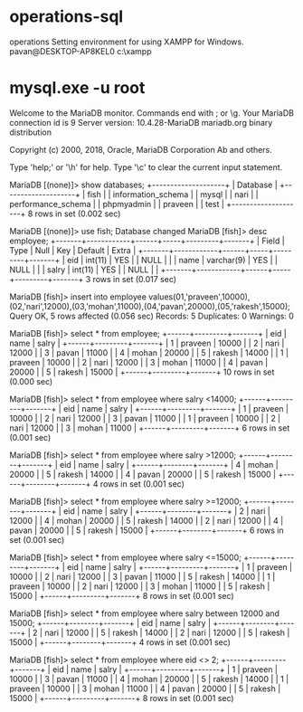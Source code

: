# operations-sql
operations
Setting environment for using XAMPP for Windows.
pavan@DESKTOP-AP8KEL0 c:\xampp
# mysql.exe -u root
Welcome to the MariaDB monitor.  Commands end with ; or \g.
Your MariaDB connection id is 9
Server version: 10.4.28-MariaDB mariadb.org binary distribution

Copyright (c) 2000, 2018, Oracle, MariaDB Corporation Ab and others.

Type 'help;' or '\h' for help. Type '\c' to clear the current input statement.

MariaDB [(none)]> show databases;
+--------------------+
| Database           |
+--------------------+
| fish               |
| information_schema |
| mysql              |
| nari               |
| performance_schema |
| phpmyadmin         |
| praveen            |
| test               |
+--------------------+
8 rows in set (0.002 sec)

MariaDB [(none)]> use fish;
Database changed
MariaDB [fish]> desc employee;
+-------+------------+------+-----+---------+-------+
| Field | Type       | Null | Key | Default | Extra |
+-------+------------+------+-----+---------+-------+
| eid   | int(11)    | YES  |     | NULL    |       |
| name  | varchar(9) | YES  |     | NULL    |       |
| salry | int(11)    | YES  |     | NULL    |       |
+-------+------------+------+-----+---------+-------+
3 rows in set (0.017 sec)

MariaDB [fish]>  insert into employee values(01,'praveen',10000),(02,'nari',12000),(03,'mohan',11000),(04,'pavan',20000),(05,'rakesh',15000);
Query OK, 5 rows affected (0.056 sec)
Records: 5  Duplicates: 0  Warnings: 0

MariaDB [fish]> select * from employee;
+------+---------+-------+
| eid  | name    | salry |
+------+---------+-------+
|    1 | praveen | 10000 |
|    2 | nari    | 12000 |
|    3 | pavan   | 11000 |
|    4 | mohan   | 20000 |
|    5 | rakesh  | 14000 |
|    1 | praveen | 10000 |
|    2 | nari    | 12000 |
|    3 | mohan   | 11000 |
|    4 | pavan   | 20000 |
|    5 | rakesh  | 15000 |
+------+---------+-------+
10 rows in set (0.000 sec)

MariaDB [fish]> select * from employee where salry <14000;
+------+---------+-------+
| eid  | name    | salry |
+------+---------+-------+
|    1 | praveen | 10000 |
|    2 | nari    | 12000 |
|    3 | pavan   | 11000 |
|    1 | praveen | 10000 |
|    2 | nari    | 12000 |
|    3 | mohan   | 11000 |
+------+---------+-------+
6 rows in set (0.001 sec)

MariaDB [fish]> select * from employee where salry >12000;
+------+--------+-------+
| eid  | name   | salry |
+------+--------+-------+
|    4 | mohan  | 20000 |
|    5 | rakesh | 14000 |
|    4 | pavan  | 20000 |
|    5 | rakesh | 15000 |
+------+--------+-------+
4 rows in set (0.001 sec)

MariaDB [fish]> select * from employee where salry >=12000;
+------+--------+-------+
| eid  | name   | salry |
+------+--------+-------+
|    2 | nari   | 12000 |
|    4 | mohan  | 20000 |
|    5 | rakesh | 14000 |
|    2 | nari   | 12000 |
|    4 | pavan  | 20000 |
|    5 | rakesh | 15000 |
+------+--------+-------+
6 rows in set (0.001 sec)

MariaDB [fish]> select * from employee where salry <=15000;
+------+---------+-------+
| eid  | name    | salry |
+------+---------+-------+
|    1 | praveen | 10000 |
|    2 | nari    | 12000 |
|    3 | pavan   | 11000 |
|    5 | rakesh  | 14000 |
|    1 | praveen | 10000 |
|    2 | nari    | 12000 |
|    3 | mohan   | 11000 |
|    5 | rakesh  | 15000 |
+------+---------+-------+
8 rows in set (0.001 sec)

MariaDB [fish]> select * from employee where salry between 12000 and 15000;
+------+--------+-------+
| eid  | name   | salry |
+------+--------+-------+
|    2 | nari   | 12000 |
|    5 | rakesh | 14000 |
|    2 | nari   | 12000 |
|    5 | rakesh | 15000 |
+------+--------+-------+
4 rows in set (0.001 sec)

MariaDB [fish]> select * from employee where eid <> 2;
+------+---------+-------+
| eid  | name    | salry |
+------+---------+-------+
|    1 | praveen | 10000 |
|    3 | pavan   | 11000 |
|    4 | mohan   | 20000 |
|    5 | rakesh  | 14000 |
|    1 | praveen | 10000 |
|    3 | mohan   | 11000 |
|    4 | pavan   | 20000 |
|    5 | rakesh  | 15000 |
+------+---------+-------+
8 rows in set (0.001 sec)
